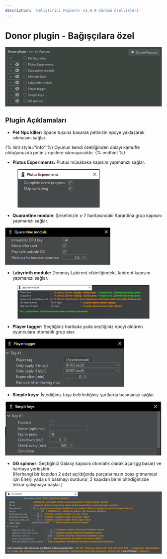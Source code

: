 ```yaml
---
description: 'Geliştirici Popcorn: v1.9.9 Sürümü özellikleri'
---
```


# Donor plugin - Bağışçılara özel

![](<../../.gitbook/assets/image (159).png>)

## Plugin Açıklamaları

* **Pet Npc killer:** Space tuşuna basarak petinizin npcye yaklaşarak sıkmasını sağlar.

{% hint style="info" %}
Oyunun kendi özelliğinden dolayı kamufle olduğunuzda petiniz npclere sıkmayacaktır.
{% endhint %}

* **Plutus Experiments:** Plutus müsabaka kapısını yapmanızı sağlar.

<figure><img src="../../.gitbook/assets/image.png" alt=""><figcaption></figcaption></figure>

* **Quarantine module:** Şirketinizin x-7 haritasındaki Karantina grup kapısını yapmanızı sağlar.

![](<../../.gitbook/assets/image (262).png>)

* **Labyrinth module:** Donmuş Labirent etkinliğindeki, labirent kapısını yapmanızı sağlar.

<figure><img src="../../.gitbook/assets/image (235).png" alt=""><figcaption></figcaption></figure>

* **Player tagger:** Seçtiğiniz haritada yada seçtiğiniz npcyi öldüren oyunculara otomatik grup atar.

![](<../../.gitbook/assets/image (297).png>)



* **Simple keys:** İstediğiniz tuşa belirlediğiniz şartlarda basmanızı sağlar.

![](<../../.gitbook/assets/image (36).png>)

* **GG spinner:** Seçtiğiniz Galaxy kapısını otomatik olarak açar(gg basar) ve haritaya yerleştirir.\
  (Herhangi bir kapıdan 2 adet açıldığında parçalarınızın boşa gitmemesi için Enerji yada uri basmayı durdurur, 2 kapıdan birini bitirdiğinizde tekrar çalışmaya başlar.)

![](../../.gitbook/assets/gg_spin_ayarlar.jpg)
